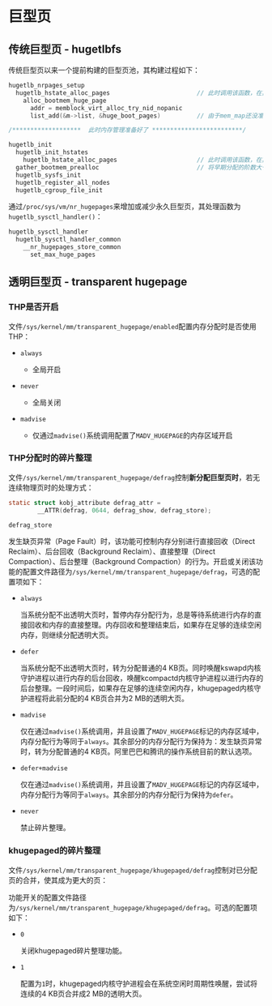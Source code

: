 # 巨型页

## 传统巨型页 - hugetlbfs

传统巨型页以来一个提前构建的巨型页池，其构建过程如下：

```c
hugetlb_nrpages_setup
  hugetlb_hstate_alloc_pages                        // 此时调用该函数，在其内部必定只会调用alloc_bootmem_huge_page()从memblock中分配阶数大于MAX_ORDER的巨型页
    alloc_bootmem_huge_page
      addr = memblock_virt_alloc_try_nid_nopanic
      list_add(&m->list, &huge_boot_pages)          // 由于mem_map还没准备好，此时先将分配好的阶数大于MAX_ORDER的巨型页放到临时链表中

/*******************  此时内存管理准备好了 *************************/

hugetlb_init
  hugetlb_init_hstates
    hugetlb_hstate_alloc_pages                      // 此时调用该函数，在其内部必定只会调用alloc_pool_huge_page()从页分配器中分配阶数不超过MAX_ORDER的巨型页
  gather_bootmem_prealloc                           // 将早期分配的阶数大于MAX_ORDER的巨型页信息收集到hstate数组中
  hugetlb_sysfs_init
  hugetlb_register_all_nodes
  hugetlb_cgroup_file_init
```

通过`/proc/sys/vm/nr_hugepages`来增加或减少永久巨型页，其处理函数为`hugetlb_sysctl_handler()`：

```c
hugetlb_sysctl_handler
  hugetlb_sysctl_handler_common
    __nr_hugepages_store_common
      set_max_huge_pages
```

## 透明巨型页 - transparent hugepage

### THP是否开启

文件`/sys/kernel/mm/transparent_hugepage/enabled`配置内存分配时是否使用THP：

- `always`
  
  - 全局开启

- `never`
  
  - 全局关闭

- `madvise`
  
  - 仅通过`madvise()`系统调用配置了`MADV_HUGEPAGE`的内存区域开启

### THP分配时的碎片整理

文件`/sys/kernel/mm/transparent_hugepage/defrag`控制**新分配巨型页时**，若无连续物理页时的处理方式：

```c
static struct kobj_attribute defrag_attr =
        __ATTR(defrag, 0644, defrag_show, defrag_store);

defrag_store
```

发生缺页异常（Page Fault）时，该功能可控制内存分别进行直接回收（Direct Reclaim）、后台回收（Background Reclaim）、直接整理（Direct Compaction）、后台整理（Background Compaction）的行为。开启或关闭该功能的配置文件路径为`/sys/kernel/mm/transparent_hugepage/defrag`，可选的配置项如下：

- `always`
  
  当系统分配不出透明大页时，暂停内存分配行为，总是等待系统进行内存的直接回收和内存的直接整理。内存回收和整理结束后，如果存在足够的连续空闲内存，则继续分配透明大页。

- `defer`
  
  当系统分配不出透明大页时，转为分配普通的4 KB页。同时唤醒kswapd内核守护进程以进行内存的后台回收，唤醒kcompactd内核守护进程以进行内存的后台整理。一段时间后，如果存在足够的连续空闲内存，khugepaged内核守护进程将此前分配的4 KB页合并为2 MB的透明大页。

- `madvise`
  
  仅在通过`madvise()`系统调用，并且设置了`MADV_HUGEPAGE`标记的内存区域中，内存分配行为等同于`always`。其余部分的内存分配行为保持为：发生缺页异常时，转为分配普通的4 KB页。阿里巴巴和腾讯的操作系统目前的默认选项。

- `defer+madvise`
  
  仅在通过`madvise()`系统调用，并且设置了`MADV_HUGEPAGE`标记的内存区域中，内存分配行为等同于`always`。其余部分的内存分配行为保持为`defer`。

- `never`
  
  禁止碎片整理。

### khugepaged的碎片整理

文件`/sys/kernel/mm/transparent_hugepage/khugepaged/defrag`控制对已分配页的合并，使其成为更大的页：

功能开关的配置文件路径为`/sys/kernel/mm/transparent_hugepage/khugepaged/defrag`。可选的配置项如下：

- `0`
  
  关闭khugepaged碎片整理功能。

- `1`
  
  配置为`1`时，khugepaged内核守护进程会在系统空闲时周期性唤醒，尝试将连续的4 KB页合并成2 MB的透明大页。